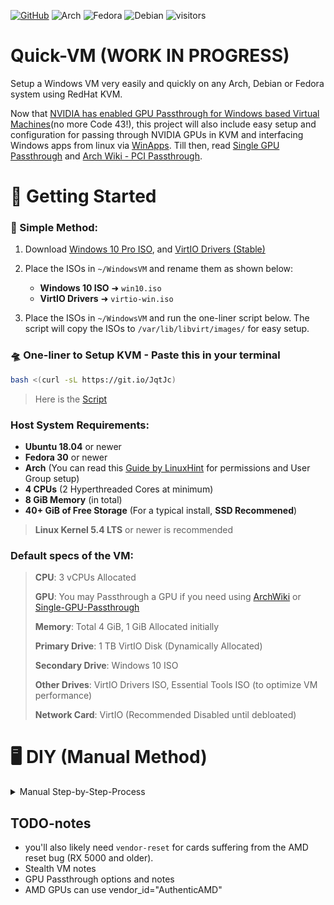 [![GitHub](https://img.shields.io/badge/Quick-VM-red?style=for-the-badge&logo=github&logoColor=white)](https://github.com/gamerhat18/Quick-VM/)
![Arch](https://img.shields.io/badge/Arch-blue?style=for-the-badge&logo=Arch-Linux&logoColor=white)
![Fedora](https://img.shields.io/badge/Fedora-blue?style=for-the-badge&logo=Fedora&logoColor=white&color=294172)
![Debian](https://img.shields.io/badge/Debain-red?style=for-the-badge&logo=Debian&logoColor=white&color=A81D33)
![visitors](https://visitor-badge.glitch.me/badge?page_id=gamerhat18.quick-vm)


# Quick-VM (WORK IN PROGRESS) 

Setup a Windows VM very easily and quickly on any Arch, Debian or Fedora system using RedHat KVM. 

Now that [NVIDIA has enabled GPU Passthrough for Windows based Virtual Machines](https://nvidia.custhelp.com/app/answers/detail/a_id/5173)(no more Code 43!), this project will also include easy setup and configuration for passing through NVIDIA GPUs in KVM and interfacing Windows apps from linux via [WinApps](https://github.com/Fmstrat/winapps/).
Till then, read [Single GPU Passthrough](https://github.com/joeknock90/Single-GPU-Passthrough) and [Arch Wiki - PCI Passthrough](https://wiki.archlinux.org/index.php/PCI_passthrough_via_OVMF).

# 🚀 Getting Started

### 🌟 Simple Method:

1. Download [Windows 10 Pro ISO](https://www.microsoft.com/en-us/software-download/windows10ISO), and [VirtIO Drivers (Stable)](https://fedorapeople.org/groups/virt/virtio-win/direct-downloads/stable-virtio/virtio-win.iso)

1. Place the ISOs in `~/WindowsVM` and rename them as shown below:
    - **Windows 10 ISO** ➜ `win10.iso`
    - **VirtIO Drivers** ➜ `virtio-win.iso`

2. Place the ISOs in `~/WindowsVM` and run the one-liner script below. The script will copy the ISOs to `/var/lib/libvirt/images/` for easy setup.

### 🛸 One-liner to Setup KVM - Paste this in your terminal

```bash
bash <(curl -sL https://git.io/JqtJc) 
 ```

> Here is the [Script](https://github.com/gamerhat18/quick-vm/blob/main/one-liner.sh)

### Host System Requirements:
 
  - **Ubuntu 18.04** or newer
  - **Fedora 30** or newer
  - **Arch** (You can read this [Guide by LinuxHint](https://linuxhint.com/install_configure_kvm_archlinux) for permissions and User Group setup)
  - **4 CPUs** (2 Hyperthreaded Cores at minimum)
  - **8 GiB Memory** (in total)
  - **40+ GiB of Free Storage** (For a typical install, **SSD Recommened**)
> **Linux Kernel 5.4 LTS** or newer is recommended 

### Default specs of the VM:

>**CPU**: 3 vCPUs Allocated
>
>**GPU**: You may Passthrough a GPU if you need using [ArchWiki](https://wiki.archlinux.org/index.php/PCI_passthrough_via_OVMF) or [Single-GPU-Passthrough](https://github.com/joeknock90/Single-GPU-Passthrough) 
>
>**Memory**: Total 4 GiB, 1 GiB Allocated initially
>
>**Primary Drive**: 1 TB VirtIO Disk (Dynamically Allocated)
>
>**Secondary Drive**: Windows 10 ISO
>
>**Other Drives**: VirtIO Drivers ISO, Essential Tools ISO (to optimize VM performance)
>
>**Network Card**: VirtIO (Recommended Disabled until debloated)


# 🖥 DIY (Manual Method)

<p>
<details>
<summary>Manual Step-by-Step-Process</summary>
<br>

### First, you must install the required packages on your system. You may search the packages in your package manager or compile them yourself.

<p>
<details>
<summary>Installing Dependencies</summary>
<br>


#### Install Qemu-KVM, Virt-Manager, Libvirt and other dependencies on your distro.
 

**Note:** Any Linux distribution will work just fine. You do need to install `libvirt`, `virt-manager`, `qemu`, and other required dependencies.

 ```bash
# Debian & Ubuntu (Linux Mint, PopOS, ElementaryOS)
sudo apt install -y qemu qemu-kvm libvirt-bin libvirt-daemon libvirt-clients bridge-utils virt-manager
``` 

 ```bash
# Fedora based ditros  
sudo dnf -y install qemu-kvm libvirt bridge-utils virt-install virt-manager
``` 

```bash
# Arch (Manjaro, Arco Linux, EndeavourOS) 
sudo pacman -S --noconfirm qemu libvirt bridge-utils edk2-ovmf vde2 ebtables dnsmasq openbsd-netcat virt-manager
 ```

### After installing the dependencies, make sure you enable `libvirtd.service`

```bash
 # Enable Libvirt Service
 sudo systemctl enable --now libvirtd

 # Enable VM Console logging 
 sudo systemctl enable --now virtlogd 

 # Enable Virtual Network Bridge 
 sudo virsh net-autostart default
 sudo virsh net-start default
 ```
 
</br> 
</details>
</p>
 
> **Linux Kernel 5.4 LTS** or newer is recommended
 
## Download the Windows 10 ISO and KVM VirtIO drivers
You will need **Windows 10 Pro/Pro N**, as it has RDP Support which is needed if you want to run Windows Apps under Linux. You will also need drivers for VirtIO to ensure the best performance with the least overhead on your system.
 
- Download [VirtIO Drivers (Stable)](https://fedorapeople.org/groups/virt/virtio-win/direct-downloads/stable-virtio/virtio-win.iso) from FedoraPeople

- Download [Official Windows 10 ISO](https://www.microsoft.com/en-us/software-download/windows10ISO) from Microsoft 

> You may even supply your own custom Windows Image (like Windows Ameliorated Edition)
 

**Note:** Place the ISOs in `~/WindowsVM` , as this script points to that directory to find those ISOs. You can change the location in the `kvm/Windows10-Vanilla.xml` file if you prefer.


### Make sure you rename both of the ISOs as following:

**Windows 10 ISO** ➜ `win10.iso`

**VirtIO Drivers** ➜ `virtio-win.iso`



</br>
</details>
</p>



## TODO-notes

- you'll also likely need `vendor-reset` for cards suffering from the AMD reset bug (RX 5000 and older).
- Stealth VM notes
- GPU Passthrough options and notes
- AMD GPUs can use vendor_id="AuthenticAMD"
